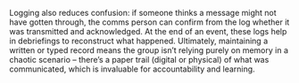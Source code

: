 Logging also reduces confusion: if someone thinks a message might not have gotten through, the comms person can confirm from the log whether it was transmitted and acknowledged. At the end of an event, these logs help in debriefings to reconstruct what happened. Ultimately, maintaining a written or typed record means the group isn’t relying purely on memory in a chaotic scenario – there’s a paper trail (digital or physical) of what was communicated, which is invaluable for accountability and learning.